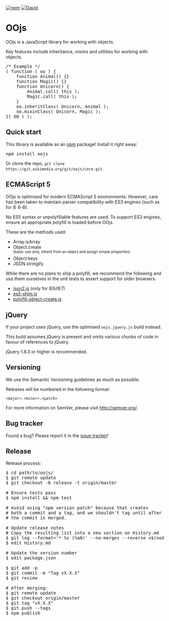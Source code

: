 [![npm](https://img.shields.io/npm/v/oojs.svg?style=flat)](https://www.npmjs.com/package/oojs) [![David](https://img.shields.io/david/dev/wikimedia/oojs.svg?style=flat)](https://david-dm.org/wikimedia/oojs#info=devDependencies)

OOjs
=================

OOjs is a JavaScript library for working with objects.

Key features include inheritance, mixins and utilities for working with objects.

<pre lang="javascript">
/* Example */
( function ( oo ) {
    function Animal() {}
    function Magic() {}
    function Unicorn() {
        Animal.call( this );
        Magic.call( this );
    }
    oo.inheritClass( Unicorn, Animal );
    oo.mixinClass( Unicorn, Magic );
}( OO ) );
</pre>

Quick start
----------

This library is available as an [npm](https://npmjs.org/) package! Install it right away:
<pre lang="bash">
npm install oojs
</pre>

Or clone the repo, `git clone https://git.wikimedia.org/git/oojs/core.git`.

ECMAScript 5
----------

OOjs is optimised for modern ECMAScript 5 environments. However, care has been taken to maintain
parser compatibility with ES3 engines (such as for IE 6-8).

No ES5 syntax or unpolyfillable features are used. To support ES3 engines, ensure an appropriate
polyfill is loaded before OOjs.

These are the methods used:

* Array.isArray
* Object.create<br/><sup>(basic use only, inherit from an object and assign simple properties)</sup>
* Object.keys
* JSON.stringify

While there are no plans to ship a polyfill, we recommend the following and use them ourselves in
the unit tests to assert support for older browsers.

* [json2.js](https://github.com/douglascrockford/JSON-js) (only for IE6/IE7)
* [es5-shim.js](https://github.com/es-shims/es5-shim)
* [polyfill-object-create.js](./test/polyfill-object-create.js)

jQuery
----------

If your project uses jQuery, use the optimised `oojs.jquery.js` build instead.

This build assumes jQuery is present and omits various chunks of code in favour of references to jQuery.

jQuery 1.8.3 or higher is recommended.

Versioning
----------

We use the Semantic Versioning guidelines as much as possible.

Releases will be numbered in the following format:

`<major>.<minor>.<patch>`

For more information on SemVer, please visit http://semver.org/.

Bug tracker
-----------

Found a bug? Please report it in the [issue tracker](https://phabricator.wikimedia.org/maniphest/task/create/?projects=OOjs)!

Release
----------

Release process:
<pre lang="bash">
$ cd path/to/oojs/
$ git remote update
$ git checkout -b release -t origin/master

# Ensure tests pass
$ npm install && npm test

# Avoid using "npm version patch" because that creates
# both a commit and a tag, and we shouldn't tag until after
# the commit is merged.

# Update release notes
# Copy the resulting list into a new section on History.md
$ git log --format='* %s (%aN)' --no-merges --reverse v$(node -e 'console.log(require("./package.json").version);')...HEAD
$ edit History.md

# Update the version number
$ edit package.json

$ git add -p
$ git commit -m "Tag vX.X.X"
$ git review

# After merging:
$ git remote update
$ git checkout origin/master
$ git tag "vX.X.X"
$ git push --tags
$ npm publish
</pre>
